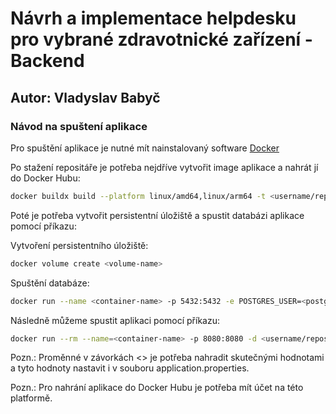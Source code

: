 # Návrh a implementace helpdesku pro vybrané zdravotnické zařízení - Backend
## Autor: Vladyslav Babyč

### Návod na spuštení aplikace

Pro spuštění aplikace je nutné mít nainstalovaný software [Docker](https://www.docker.com)

Po stažení repositáře je potřeba nejdříve vytvořit image aplikace a nahrát jí do Docker Hubu:

```bash
docker buildx build --platform linux/amd64,linux/arm64 -t <username/repository:tag-name> --push .
```

Poté je potřeba vytvořit persistentní úložiště a spustit databázi aplikace pomocí příkazu:

Vytvoření persistentního úložiště:
```bash
docker volume create <volume-name>
```
Spuštění databáze:
```bash
docker run --name <container-name> -p 5432:5432 -e POSTGRES_USER=<postgres-user> -e POSTGRES_PASSWORD=<postgres-password> -e POSTGRES_DB=<db-name> -v <volume-name>:/var/lib/postgresql/data -d postgres 
```

Následně můžeme spustit aplikaci pomocí příkazu:

```bash
docker run --rm --name=<container-name> -p 8080:8080 -d <username/repository:tag-name>
```

Pozn.: Proměnné v závorkách <> je potřeba nahradit skutečnými hodnotami a tyto hodnoty nastavit i v souboru application.properties.

Pozn.: Pro nahrání aplikace do Docker Hubu je potřeba mít účet na této platformě.